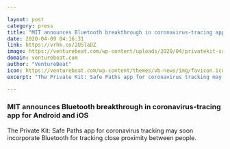 ```yaml
---

layout: post
category: press
title: "MIT announces Bluetooth breakthrough in coronavirus-tracing app for Android and iOS"
date: 2020-04-09 04:16:31
link: https://vrhk.co/2USlaDZ
image: https://venturebeat.com/wp-content/uploads/2020/04/privatekit-safepaths.png?w=1200&strip=all
domain: venturebeat.com
author: "VentureBeat"
icon: https://venturebeat.com/wp-content/themes/vb-news/img/favicon.ico
excerpt: "The Private Kit: Safe Paths app for coronavirus tracking may soon incorporate Bluetooth for tracking close proximity between people."

---
```


### MIT announces Bluetooth breakthrough in coronavirus-tracing app for Android and iOS

The Private Kit: Safe Paths app for coronavirus tracking may soon incorporate Bluetooth for tracking close proximity between people.